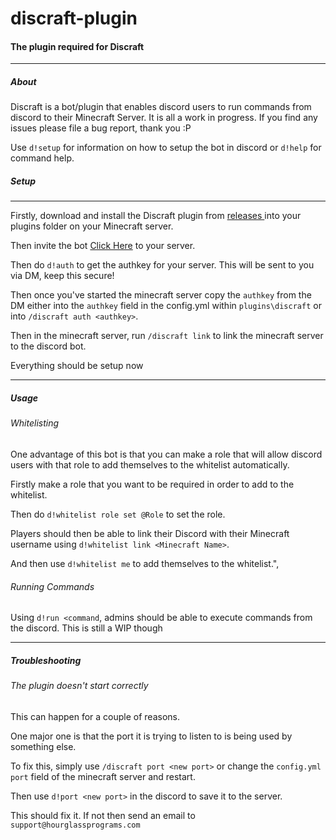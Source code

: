 <h1>discraft-plugin</h1>
<h4>The plugin required for Discraft</h4>
<hr>
<h5>About</h5>
Discraft is a bot/plugin that enables discord users to run commands from discord to their Minecraft Server. It is all a work in progress. If you find any issues please file a bug report, thank you :P

Use `d!setup` for information on how to setup the bot in discord or `d!help` for command help.

<h5>Setup</h5>
<hr>
Firstly, download and install the Discraft plugin from <a href="https://github.com/aaronp18/discraft-plugin/releases"> releases </a> into your plugins folder on your Minecraft server.

Then invite the bot <a href="https://discord.com/oauth2/authorize?client_id=714564857822969868&scope=bot&permissions=150528">Click Here</a> to your server.

Then do `d!auth` to get the authkey for your server. This will be sent to you via DM, keep this secure!

Then once you've started the minecraft server copy the `authkey` from the DM either into the `authkey` field in the config.yml within `plugins\discraft` or into `/discraft auth <authkey>`.

Then in the minecraft server, run `/discraft link` to link the minecraft server to the discord bot.

Everything should be setup now

<hr>
<h5>Usage</h5>
<h6>Whitelisting</h6>
One advantage of this bot is that you can make a role that will allow discord users with that role to add themselves to the whitelist automatically.

Firstly make a role that you want to be required in order to add to the whitelist.

Then do `d!whitelist role set @Role` to set the role.

Players should then be able to link their Discord with their Minecraft username using `d!whitelist link <Minecraft Name>`.

And then use `d!whitelist me` to add themselves to the whitelist.",

<h6>Running Commands</h6>

Using `d!run <command`, admins should be able to execute commands from the discord. This is still a WIP though

<hr>
<h5>Troubleshooting</h5>
<h6>The plugin doesn't start correctly</h6>
This can happen for a couple of reasons.

One major one is that the port it is trying to listen to is being used by something else.

To fix this, simply use `/discraft port <new port>` or change the `config.yml` `port` field of the minecraft server and restart.

Then use `d!port <new port>` in the discord to save it to the server.

This should fix it. If not then send an email to `support@hourglassprograms.com`
